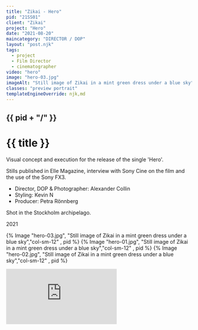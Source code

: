 ```yaml
---
title: "Zikai - Hero"
pid: "21SS01"
client: "Zikai"
project: "Hero"
date: "2021-08-20"
maincategory: "DIRECTOR / DOP"
layout: "post.njk"
tags:
  - project
  - Film Director
  - cinematographer
video: "hero"
image: "hero-03.jpg"
imageAlt: "Still image of Zikai in a mint green dress under a blue sky"
classes: "preview portrait"
templateEngineOverride: njk,md
---
```


## {{  pid + "/" }}
# {{ title }}

Visual concept and execution for the release of the single 'Hero'.

Stills published in Elle Magazine, interview with Sony Cine on the film and the use of the Sony FX3.

- Director, DOP & Photographer: Alexander Collin
- Styling: Kevin N
- Producer: Petra Rönnberg

Shot in the Stockholm archipelago.

2021
<!-- split -->
{% Image "hero-03.jpg", "Still image of Zikai in a mint green dress under a blue sky","col-sm-12" , pid %}
{% Image "hero-01.jpg", "Still image of Zikai in a mint green dress under a blue sky","col-sm-12" , pid %}
{% Image "hero-02.jpg", "Still image of Zikai in a mint green dress under a blue sky","col-sm-12" , pid %}
<div class="col-sm-12 preview">
<div class='embed-container'><iframe src='https://www.youtube.com/embed/EnaV_33pefY' frameborder='0' allowfullscreen ></iframe></div>
</div>